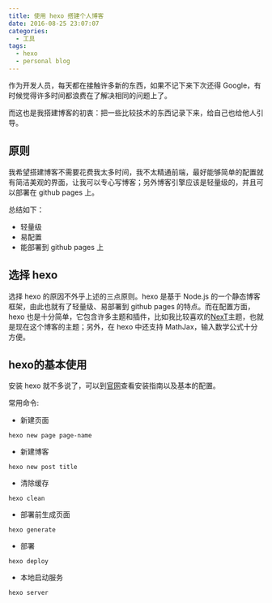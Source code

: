 ```yaml
---
title: 使用 hexo 搭建个人博客
date: 2016-08-25 23:07:07
categories:
  - 工具
tags:
  - hexo
  - personal blog
---
```


作为开发人员，每天都在接触许多新的东西，如果不记下来下次还得 Google，有时候觉得许多时间都浪费在了解决相同的问题上了。

而这也是我搭建博客的初衷：把一些比较技术的东西记录下来，给自己也给他人引导。

<!-- more -->

## 原则
我希望搭建博客不需要花费我太多时间，我不太精通前端，最好能够简单的配置就有简洁美观的界面，让我可以专心写博客；另外博客引擎应该是轻量级的，并且可以部署在 github pages 上。

总结如下：

* 轻量级
* 易配置
* 能部署到 github pages 上

## 选择 hexo
选择 hexo 的原因不外乎上述的三点原则。hexo 是基于 Node.js 的一个静态博客框架，由此也就有了轻量级、易部署到 github pages 的特点。而在配置方面，hexo 也是十分简单，它包含许多主题和插件，比如我比较喜欢的[NexT](https://github.com/iissnan/hexo-theme-next)主题，也就是现在这个博客的主题；另外，在 hexo 中还支持 MathJax，输入数学公式十分方便。

## hexo的基本使用
安装 hexo 就不多说了，可以到[官网](https://hexo.io/)查看安装指南以及基本的配置。

常用命令:

* 新建页面
```
hexo new page page-name
```

* 新建博客
```
hexo new post title
```

* 清除缓存
```
hexo clean
```

* 部署前生成页面
```
hexo generate
```

* 部署
```
hexo deploy
```

* 本地启动服务
```
hexo server
```
